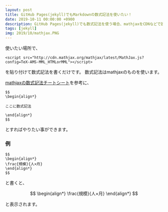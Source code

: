 ```yaml
---
layout: post
title: GitHub Pages(jekyll)でもMarkdownの数式記法を使いたい！
date: 2019-10-11 00:00:00 +0900
description: GitHub Pages(jekyll)でも数式記法を使う場合、mathjaxをCDNなどで読み込んでおけば使えます。
tags: [jekyll]
img: 2019/10/mathjax.PNG
---
```

<script src="http://cdn.mathjax.org/mathjax/latest/MathJax.js?config=TeX-AMS-MML_HTMLorMML"></script>
使いたい場所で、

```
<script src="http://cdn.mathjax.org/mathjax/latest/MathJax.js?config=TeX-AMS-MML_HTMLorMML"></script>
```

を貼り付けて数式記法を書くだけです。
数式記法はmathjaxのものを使います。

[mathjaxの数式記法チートシート](https://easy-copy-mathjax.xxxx7.com/)を参考に、

```
$$
\begin{align*}

ここに数式記法

\end{align*}
$$
```

とすればやりたい事ができます。

### 例
```
$$
\begin{align*}
\frac{規模}{人×月}
\end{align*}
$$
```

と書くと、

$$
\begin{align*}
\frac{規模}{人×月}
\end{align*}
$$

と表示されます。
